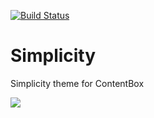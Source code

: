[![Build Status](https://travis-ci.org/contentbox-themes/simplicity.svg?branch=development)](https://travis-ci.org/contentbox-themes/simplicity)

# Simplicity
Simplicity theme for ContentBox

<img src="https://raw.githubusercontent.com/contentbox-themes/simplicity/master/screenshot.png" class="img-responsive">